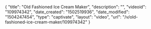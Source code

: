 {
    "title": "Old Fashioned Ice Cream Maker",
    "description": "",
    "videoid": "109974342",
    "date_created": "1502519936",
    "date_modified": "1504247454",
    "type": "captivate",
    "layout": "video",
    "url": "\/v\/old-fashioned-ice-cream-maker\/109974342"
}